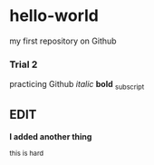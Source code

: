 # hello-world
my first repository on Github
### Trial 2 
practicing Github 
*italic*
**bold**
<sub>subscript</sub>


## EDIT

**I added another thing**

<sup>this is hard</sup>
